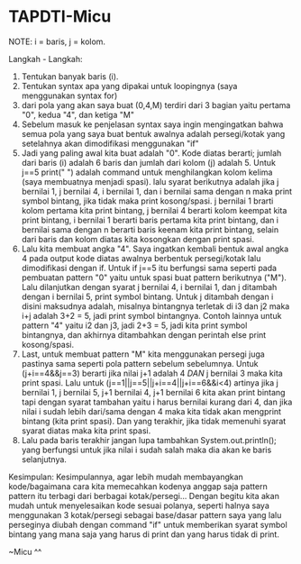 # TAPDTI-Micu
NOTE:
i = baris,
j = kolom.

Langkah - Langkah:
1) Tentukan banyak baris (i).
2) Tentukan syntax apa yang dipakai untuk loopingnya (saya menggunakan syntax for)
3) dari pola yang akan saya buat (0,4,M) terdiri dari 3 bagian yaitu pertama "0", kedua "4", dan ketiga "M"
4) Sebelum masuk ke penjelasan syntax saya ingin mengingatkan bahwa semua pola yang saya buat bentuk awalnya adalah persegi/kotak yang setelahnya akan dimodifikasi menggunakan "if"
5) Jadi yang paling awal kita buat adalah "0". Kode diatas berarti; jumlah dari baris (i) adalah 6 baris dan jumlah dari kolom (j) adalah 5. Untuk j==5 print("  ") adalah command untuk menghilangkan kolom kelima (saya membuatnya menjadi spasi). lalu syarat berikutnya adalah jika j bernilai 1, j bernilai 4, i bernilai 1, dan i bernilai sama dengan n maka print symbol bintang, jika tidak maka print kosong/spasi. j bernilai 1 brarti kolom pertama kita print bintang, j bernilai 4 berarti kolom keempat kita print bintang, i bernilai 1 berarti baris pertama kita print bintang, dan i bernilai sama dengan n berarti baris keenam kita print bintang, selain dari baris dan kolom diatas kita kosongkan dengan print spasi.
6) Lalu kita membuat angka "4". Saya ingatkan kembali bentuk awal angka 4 pada output kode diatas awalnya berbentuk persegi/kotak lalu dimodifikasi dengan if. Untuk if j==5 itu berfungsi sama seperti pada pembuatan pattern "0" yaitu untuk spasi buat pattern berikutnya ("M"). Lalu dilanjutkan dengan syarat j bernilai 4, i bernilai 1, dan j ditambah dengan i bernilai 5, print symbol bintang. Untuk j ditambah dengan i disini maksudnya adalah, misalnya bintangnya terletak di i3 dan j2 maka i+j adalah 3+2 = 5, jadi print symbol bintangnya. Contoh lainnya untuk pattern "4" yaitu i2 dan j3, jadi 2+3 = 5, jadi kita print symbol bintangnya, dan akhirnya ditambahkan dengan perintah else print kosong/spasi.
7) Last, untuk membuat pattern "M" kita menggunakan persegi juga pastinya sama seperti pola pattern sebelum sebelumnya. Untuk (j+i==4&&j==3) berarti jika nilai j+1 adalah 4 *DAN* j bernilai 3 maka kita print spasi. Lalu untuk (j==1||j==5||j+i==4||j+i==6&&i<4) artinya jika j bernilai 1, j bernilai 5, j+1 bernilai 4, j+1 bernilai 6 kita akan print bintang tapi dengan syarat tambahan yaitu i harus bernilai kurang dari 4, dan jika nilai i sudah lebih dari/sama dengan 4 maka kita tidak akan mengprint bintang (kita print spasi). Dan yang terakhir, jika tidak memenuhi syarat syarat diatas maka kita print spasi.
8) Lalu pada baris terakhir jangan lupa tambahkan System.out.println(); yang berfungsi untuk jika nilai i sudah salah maka dia akan ke baris selanjutnya.

Kesimpulan:
Kesimpulannya, agar lebih mudah membayangkan kode/bagaimana cara kita memecahkan kodenya anggap saja pattern pattern itu terbagi dari berbagai kotak/persegi... Dengan begitu kita akan mudah untuk menyelesaikan kode sesuai polanya, seperti halnya saya menggunakan 3 kotak/persegi sebagai base/dasar pattern saya yang lalu perseginya diubah dengan command "if" untuk memberikan syarat symbol bintang yang mana saja yang harus di print dan yang harus tidak di print.



~Micu ^^
